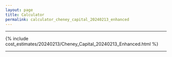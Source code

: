 ```yaml
---
layout: page
title: Calculator
permalink: calculator_cheney_capital_20240213_enhanced
---
```


___

{% include cost_estimates/20240213/Cheney_Capital_20240213_Enhanced.html %}

___


